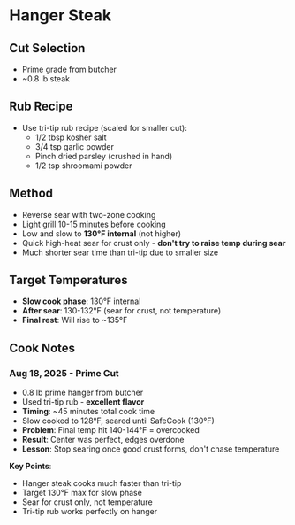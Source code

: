 # Hanger Steak

## Cut Selection
* Prime grade from butcher
* ~0.8 lb steak

## Rub Recipe
* Use tri-tip rub recipe (scaled for smaller cut):
  * 1/2 tbsp kosher salt
  * 3/4 tsp garlic powder
  * Pinch dried parsley (crushed in hand)
  * 1/2 tsp shroomami powder

## Method
* Reverse sear with two-zone cooking
* Light grill 10-15 minutes before cooking
* Low and slow to **130°F internal** (not higher)
* Quick high-heat sear for crust only - **don't try to raise temp during sear**
* Much shorter sear time than tri-tip due to smaller size

## Target Temperatures
* **Slow cook phase**: 130°F internal
* **After sear**: 130-132°F (sear for crust, not temperature)
* **Final rest**: Will rise to ~135°F

## Cook Notes

### Aug 18, 2025 - Prime Cut
* 0.8 lb prime hanger from butcher
* Used tri-tip rub - **excellent flavor**
* **Timing**: ~45 minutes total cook time
* Slow cooked to 128°F, seared until SafeCook (130°F)
* **Problem**: Final temp hit 140-144°F = overcooked
* **Result**: Center was perfect, edges overdone
* **Lesson**: Stop searing once good crust forms, don't chase temperature

**Key Points**:
* Hanger steak cooks much faster than tri-tip
* Target 130°F max for slow phase
* Sear for crust only, not temperature
* Tri-tip rub works perfectly on hanger